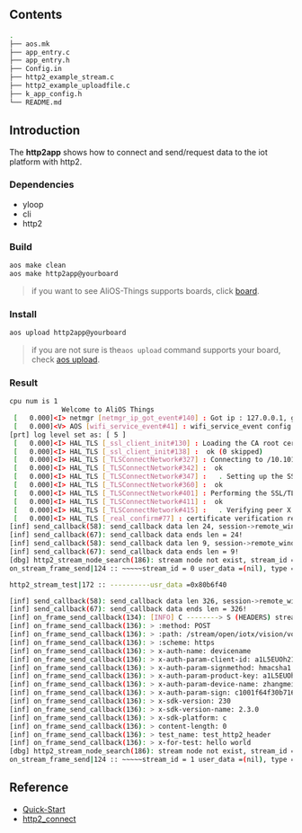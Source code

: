 ## Contents

```sh
.
├── aos.mk
├── app_entry.c
├── app_entry.h
├── Config.in
├── http2_example_stream.c
├── http2_example_uploadfile.c
├── k_app_config.h
└── README.md
```

## Introduction

The **http2app**  shows how to connect and send/request data to the iot platform with http2.

### Dependencies

* yloop
* cli
* http2

### Build

```sh
aos make clean
aos make http2app@yourboard
```

> if you want to see AliOS-Things supports boards, click [board](../../../board).

### Install

```sh
aos upload http2app@yourboard
```

> if you are not sure is the`aos upload` command supports your board, check [aos upload](../../../build/site_scons/upload).

### Result

```sh
cpu num is 1
             Welcome to AliOS Things           
 [   0.000]<I> netmgr [netmgr_ip_got_event#140] : Got ip : 127.0.0.1, gw : 127.0.0.1, mask : 255.255.255.0
 [   0.000]<V> AOS [wifi_service_event#41] : wifi_service_event config.ssid cisco-15A7
[prt] log level set as: [ 5 ]
 [   0.000]<I> HAL_TLS [_ssl_client_init#130] : Loading the CA root certificate ...
 [   0.000]<I> HAL_TLS [_ssl_client_init#138] :  ok (0 skipped)
 [   0.000]<I> HAL_TLS [_TLSConnectNetwork#327] : Connecting to /10.101.12.205/9999...
 [   0.000]<I> HAL_TLS [_TLSConnectNetwork#342] :  ok
 [   0.000]<I> HAL_TLS [_TLSConnectNetwork#347] :   . Setting up the SSL/TLS structure...
 [   0.000]<I> HAL_TLS [_TLSConnectNetwork#360] :  ok
 [   0.000]<I> HAL_TLS [_TLSConnectNetwork#401] : Performing the SSL/TLS handshake...
 [   0.000]<I> HAL_TLS [_TLSConnectNetwork#411] :  ok
 [   0.000]<I> HAL_TLS [_TLSConnectNetwork#415] :   . Verifying peer X.509 certificate..
 [   0.000]<I> HAL_TLS [_real_confirm#77] : certificate verification result: 0x04
[inf] send_callback(58): send_callback data len 24, session->remote_window_size=16777215!
[inf] send_callback(67): send_callback data ends len = 24!
[inf] send_callback(58): send_callback data len 9, session->remote_window_size=16777215!
[inf] send_callback(67): send_callback data ends len = 9!
[dbg] http2_stream_node_search(186): stream node not exist, stream_id = 0
on_stream_frame_send|124 :: ~~~~~stream_id = 0 user_data =(nil), type = 4

http2_stream_test|172 :: ----------usr_data =0x80b6f40

[inf] send_callback(58): send_callback data len 326, session->remote_window_size=16777215!
[inf] send_callback(67): send_callback data ends len = 326!
[inf] on_frame_send_callback(134): [INFO] C --------> S (HEADERS) stream_id [1]
[inf] on_frame_send_callback(136): > :method: POST
[inf] on_frame_send_callback(136): > :path: /stream/open/iotx/vision/voice/intercom/live
[inf] on_frame_send_callback(136): > :scheme: https
[inf] on_frame_send_callback(136): > x-auth-name: devicename
[inf] on_frame_send_callback(136): > x-auth-param-client-id: a1L5EUOh21s.zhangmei_test01
[inf] on_frame_send_callback(136): > x-auth-param-signmethod: hmacsha1
[inf] on_frame_send_callback(136): > x-auth-param-product-key: a1L5EUOh21s
[inf] on_frame_send_callback(136): > x-auth-param-device-name: zhangmei_test01
[inf] on_frame_send_callback(136): > x-auth-param-sign: c1001f64f30b716073a2b57b0b063c0f69f34da7
[inf] on_frame_send_callback(136): > x-sdk-version: 230
[inf] on_frame_send_callback(136): > x-sdk-version-name: 2.3.0
[inf] on_frame_send_callback(136): > x-sdk-platform: c
[inf] on_frame_send_callback(136): > content-length: 0
[inf] on_frame_send_callback(136): > test_name: test_http2_header
[inf] on_frame_send_callback(136): > x-for-test: hello world
[dbg] http2_stream_node_search(186): stream node not exist, stream_id = 1
on_stream_frame_send|124 :: ~~~~~stream_id = 1 user_data =(nil), type = 1

```

## Reference

* [Quick-Start](https://github.com/alibaba/AliOS-Things/wiki/Quick-Start)
* [http2_connect](https://code.aliyun.com/edward.yangx/public-docs/wikis/user-guide/linkkit/Prog_Guide/H2_Stream)
